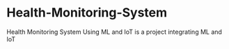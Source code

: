 # Health-Monitoring-System
Health Monitoring System Using ML and IoT is a project integrating ML and IoT
